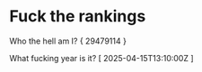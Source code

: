 # Fuck the rankings

Who the hell am I?
{ 29479114 }

What fucking year is it?
[ 2025-04-15T13:10:00Z ]
